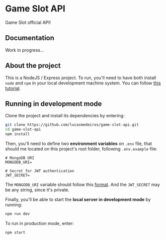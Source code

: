 # Game Slot API

Game Slot official API!

## Documentation

Work in progress...

## About the project

This is a NodeJS / Express project. To run, you'll need to have both install `node` and `npm` in your local development machine system. You can follow [this tutorial](https://docs.npmjs.com/downloading-and-installing-node-js-and-npm).

## Running in development mode

Clone the project and install its dependencies by entering:

```zsh
git clone https://github.com/lucasmedeiros/game-slot-api.git
cd game-slot-api
npm install
```

Then, you'll need to define two **environment variables** on `.env` file, that should me located on this project's root folder, following `.env.example` file:

```env
# MongoDB URI
MONGODB_URI=

# Secret for JWT authentication
JWT_SECRET=
```

The `MONGODB_URI` variable should follow this [format](https://docs.mongodb.com/manual/reference/connection-string/). And the `JWT_SECRET` may be any string, since it's private.

Finally, you'll be able to start the **local server in development mode** by running:

```zsh
npm run dev
```

To run in production mode, enter:

```zsh
npm start
```
